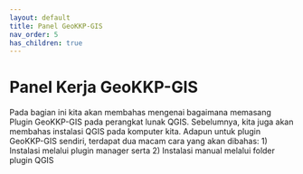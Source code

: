 ```yaml
---
layout: default
title: Panel GeoKKP-GIS
nav_order: 5
has_children: true
---
```


# Panel Kerja GeoKKP-GIS

Pada bagian ini kita akan membahas mengenai bagaimana memasang Plugin GeoKKP-GIS pada perangkat lunak QGIS. Sebelumnya, kita juga akan membahas instalasi QGIS pada komputer kita. Adapun untuk plugin GeoKKP-GIS sendiri, terdapat dua macam cara yang akan dibahas: 1) Instalasi melalui plugin manager serta 2) Instalasi manual melalui folder plugin QGIS

